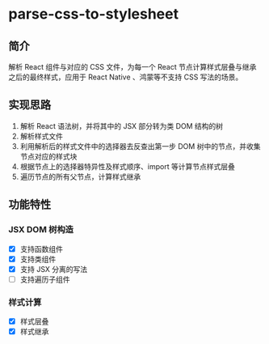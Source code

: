 # parse-css-to-stylesheet

## 简介

解析 React 组件与对应的 CSS 文件，为每一个 React 节点计算样式层叠与继承之后的最终样式，应用于 React Native 、鸿蒙等不支持 CSS 写法的场景。

## 实现思路

1. 解析 React 语法树，并将其中的 JSX 部分转为类 DOM 结构的树
2. 解析样式文件
3. 利用解析后的样式文件中的选择器去反查出第一步 DOM 树中的节点，并收集节点对应的样式块
4. 根据节点上的选择器特异性及样式顺序、import 等计算节点样式层叠
5. 遍历节点的所有父节点，计算样式继承

## 功能特性

### JSX DOM 树构造

- [x] 支持函数组件
- [x] 支持类组件
- [x] 支持 JSX 分离的写法
- [ ] 支持遍历子组件

### 样式计算

- [x] 样式层叠
- [x] 样式继承
